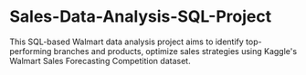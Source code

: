 # Sales-Data-Analysis-SQL-Project
This SQL-based Walmart data analysis project aims to identify top-performing branches and products, optimize sales strategies using Kaggle's Walmart Sales Forecasting Competition dataset.
